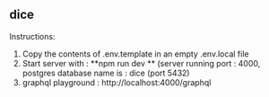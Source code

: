 ## dice 

Instructions:

1) Copy the contents of .env.template in an empty .env.local file
2) Start server with : **npm run dev ** (server running port : 4000, postgres database name is : dice (port 5432)
3) graphql playground : http://localhost:4000/graphql
 
